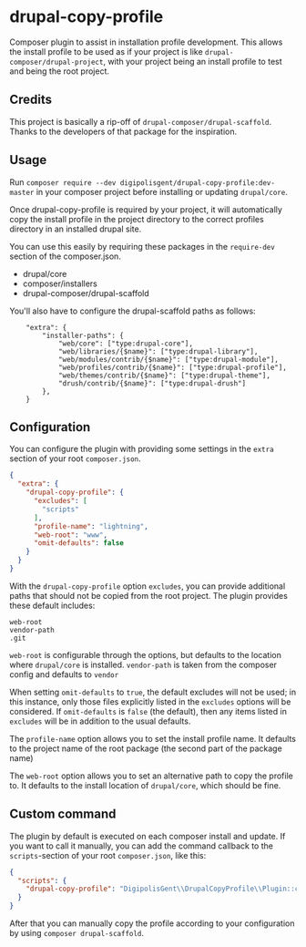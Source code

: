 # drupal-copy-profile

Composer plugin to assist in installation profile development. This allows the install 
profile to be used as if your project is like `drupal-composer/drupal-project`, with 
your project being an install profile to test and being the root project.

## Credits

This project is basically a rip-off of `drupal-composer/drupal-scaffold`. Thanks to the 
developers of that package for the inspiration.

## Usage

Run `composer require --dev digipolisgent/drupal-copy-profile:dev-master` in your composer
project before installing or updating `drupal/core`.

Once drupal-copy-profile is required by your project, it will automatically copy the 
install profile in the project directory to the correct profiles directory in an installed 
drupal site.

You can use this easily by requiring these packages in the `require-dev` section of the 
composer.json.
* drupal/core
* composer/installers
* drupal-composer/drupal-scaffold

You'll also have to configure the drupal-scaffold paths as follows:
```
    "extra": {
        "installer-paths": {
            "web/core": ["type:drupal-core"],
            "web/libraries/{$name}": ["type:drupal-library"],
            "web/modules/contrib/{$name}": ["type:drupal-module"],
            "web/profiles/contrib/{$name}": ["type:drupal-profile"],
            "web/themes/contrib/{$name}": ["type:drupal-theme"],
            "drush/contrib/{$name}": ["type:drupal-drush"]
        },
    }
```

## Configuration

You can configure the plugin with providing some settings in the `extra` section
of your root `composer.json`.

```json
{
  "extra": {
    "drupal-copy-profile": {
      "excludes": [
        "scripts"
      ],
      "profile-name": "lightning",
      "web-root": "www",
      "omit-defaults": false
    }
  }
}
```
With the `drupal-copy-profile` option `excludes`, you can provide additional paths
that should not be copied from the root project. The plugin provides these default 
includes:
```
web-root
vendor-path
.git
```

`web-root` is configurable through the options, but defaults to the location where 
`drupal/core` is installed. `vendor-path` is taken from the composer config and 
defaults to `vendor`

When setting `omit-defaults` to `true`, the default excludes will not be used; in 
this instance, only those files explicitly listed in the `excludes` options will 
be considered. If `omit-defaults` is `false` (the default), then any items listed 
in `excludes` will be in addition to the usual defaults.

The `profile-name` option allows you to set the install profile name. It defaults to 
the project name of the root package (the second part of the package name)

The `web-root` option allows you to set an alternative path to copy the profile to.
It defaults to the install location of `drupal/core`, which should be fine.

## Custom command

The plugin by default is executed on each composer install and update. If you want to 
call it manually, you can add the command callback to the `scripts`-section of your 
root `composer.json`, like this:

```json
{
  "scripts": {
    "drupal-copy-profile": "DigipolisGent\\DrupalCopyProfile\\Plugin::copyProfile"
  }
}
```

After that you can manually copy the profile according to your configuration by 
using `composer drupal-scaffold`.
